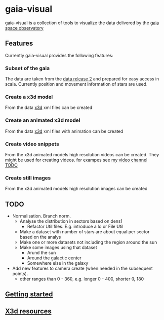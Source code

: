# gaia-visual
gaia-visual is a collection of tools to visualize the data delivered by the
[gaia space observatory](https://en.wikipedia.org/wiki/Gaia_(spacecraft))


## Features
Currently gaia-visual provides the following features:

### Subset of the gaia 
The data are taken from the [data release 2](https://www.cosmos.esa.int/web/gaia/data-release-2) and prepared
for easy access in scala. Currently position and movement information of stars are used.
### Create a x3d model
From the data [x3d](https://en.wikipedia.org/wiki/X3D) xml files can be created
### Create an animated x3d model
From the data [x3d](https://en.wikipedia.org/wiki/X3D) xml files with animation can be created
### Create video snippets
From the x3d animated models high resolution videos can be created. They might be used for
creating videos. for exampes see [my video channel TODO](https://www.youtube.com/channel/UC4FUfmBs-A-m3iCHTP3tHVw)
### Create still images
From the x3d animated models high resolution images can be created

## TODO
- Normalisation. Branch norm. 
  - Analyse the distribution in sectors based on dens1
    - Refactor Util files. E.g. introduce a Io or File Util
  - Make a dataset with number of stars are about equal per sector based on the analys
  - Make one or more datasets not including the region around the sun
  - Make some images using that dataset
    - Arund the sun
    - Around the galactic center
    - Somewhere else in the galaxy
- Add new features to camera create (when needed in the subsequent points).
    - other ranges than 0 - 360, e.g. longer 0 - 400, shorter 0, 180


## [Getting started](src/main/doc/GettingStarted.md)

## [X3d resources](src/main/doc/X3dResources.md)